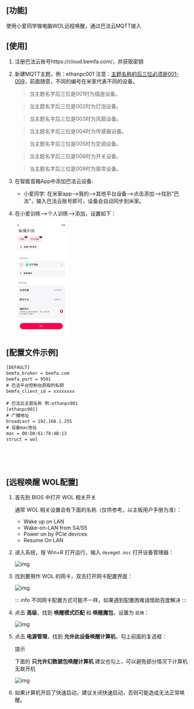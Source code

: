 ## [功能]

使用小爱同学做电脑WOL远程唤醒，通过巴法云MQTT接入

## [使用]

1. 注册巴法云账号https://cloud.bemfa.com/，并获取密钥

2. 新建MQTT主题，例：ethanpc001
   注意：[主题名称的后三位必须是001-009](https://cloud.bemfa.com/docs/#/?id=p-stylefont-weight700margin0px11%e3%80%81%e7%b1%b3%e5%ae%b6%e5%b0%8f%e7%88%b1%e6%94%af%e6%8c%81)，前面随意，不同的编号在米家代表不同的设备。

   > 当主题名字后三位是001时为插座设备。

   > 当主题名字后三位是002时为灯泡设备。

   > 当主题名字后三位是003时为风扇设备。

   > 当主题名字后三位是004时为传感器设备。

   > 当主题名字后三位是005时为空调设备。

   > 当主题名字后三位是006时为开关设备。

   > 当主题名字后三位是009时为窗帘设备。

   

3. 在智能音箱App中添加巴法云设备:

   - 小爱同学: 在米家app-->我的-->其他平台设备-->点击添加-->找到"巴法"，输入巴法云账号即可，设备会自动同步到米家。

4. 在小爱训练-->个人训练-->添加，设置如下：

   <img src=".\picture.jpg" alt="截图" style="zoom:30%;" />

## [配置文件示例]

```
[DEFAULT]
bemfa_broker = bemfa.com
bemfa_port = 9501
# 巴法平台控制台获取的私钥
bemfa_client_id = xxxxxxxx

# 巴法云主题名称 例:ethanpc001
[ethanpc001]
# 广播地址
broadcast = 192.168.1.255 
# 设备mac地址
mac = 00:D8:61:78:4B:13
struct = wol





```



## [远程唤醒 WOL配置]

1. 首先到 BIOS 中打开 WOL 相关开关

   通常 WOL 相关设置会有下面的名称（仅供参考，以主板用户手册为准）：

   - Wake up on LAN
   - Wake-on-LAN from S4/S5
   - Power on by PCIe devices
   - Resume On LAN

2. 进入系统，按 Win+R 打开运行，输入 `devmgmt.msc` 打开设备管理器：

   ![img](https://doc.natfrp.com/assets/wol-1-998d1bd1.png)

3. 找到要用作 WOL 的网卡，双击打开网卡配置界面：

   ![img](https://doc.natfrp.com/assets/wol-2-cbaf0503.png)

   ::: info 不同网卡配置方式可能不一样，如果遇到配置困难请借助百度解决 :::

4. 点击 **高级**，找到 **唤醒模式匹配** 和 **唤醒魔包**，设置为 `启用`：

   ![img](https://doc.natfrp.com/assets/wol-3-690d24a1.png)

5. 点击 **电源管理**，找到 **允许此设备唤醒计算机**，勾上前面的复选框：

   提示

   下面的 **只允许幻数据包唤醒计算机** 建议也勾上，可以避免部分情况下计算机无故开机

   ![img](https://doc.natfrp.com/assets/wol-4-e1910907.png)

6. 如果计算机开启了快速启动，建议关闭快速启动，否则可能造成无法正常唤醒。